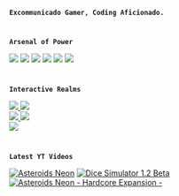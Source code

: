 
**`Excommunicado Gamer, Coding Aficionado.`**

#

**`Arsenal of Power`**

<div>
<img src = "https://img.shields.io/badge/Unity-%23222324?style=plastic&logo=Unity">
<img src = "https://img.shields.io/badge/C_%23-%23222324?style=plastic&logo=csharp">
<img src = "https://img.shields.io/badge/HTML5-%23222324?style=plastic&logo=html5&logoColor=%23E34F26">
<img src = "https://img.shields.io/badge/CSS3-%23222324?style=plastic&logo=css3&logoColor=%231572B6">
<img src = "https://img.shields.io/badge/Python-%23222324?style=plastic&logo=python&logoColor=%23ECD53F">
<img src = "https://img.shields.io/badge/Git-%23222324?style=plastic&logo=Git&logoColor=%23F05032">
</div>

#

**`Interactive Realms`**

<div class="Games Section">
  <div class="Asteroids_Neon">
    <a href="https://play.google.com/store/apps/details?id=com.NoirRoad.AsteroidsNeon" target="_blank"> <img src = "https://img.shields.io/badge/Asteroids_Neon-%23222324?style=plastic&logo=android&logoColor=%233DDC84"> </a>
    <a href="https://noir-road-games.itch.io/asteroids-neon" target="_blank"> <img src = "https://img.shields.io/badge/Asteroids_Neon-%23222324?style=plastic&logo=itchdotio&logoColor=%23FA5C5C"> </a>
  </div>

  <div class="Dice_Simulator">
    <a href="https://play.google.com/store/apps/details?id=com.NoirRoad.DiceSimulator" target="_blank"> <img src = "https://img.shields.io/badge/Dice_Simulator-%23222324?style=plastic&logo=android&logoColor=%233DDC84"> </a>
    <a href="https://noir-road-games.itch.io/dice-simulator" target="_blank"> <img src = "https://img.shields.io/badge/Dice_Simulator-%23222324?style=plastic&logo=itchdotio&logoColor=%23FA5C5C"> </a>
  </div>

  <div class="Tetrominoes">
    <a href="https://noir-road-games.itch.io/tetrominoes" target="_blank"> <img src = "https://img.shields.io/badge/Tetrominoes-%23222324?style=plastic&logo=itchdotio&logoColor=%23FA5C5C"> </a>
  </div>
</div>

#

**`Latest YT Videos`**

<!-- BEGIN YOUTUBE-CARDS -->
[![Asteroids Neon](https://ytcards.demolab.com/?id=MukcNgkg9Hg&title=Asteroids+Neon&lang=en&timestamp=1689526327&background_color=%230d1117&title_color=%23ffffff&stats_color=%23dedede&max_title_lines=1&width=250&border_radius=5 "Asteroids Neon")](https://www.youtube.com/watch?v=MukcNgkg9Hg)
[![Dice Simulator 1.2 Beta](https://ytcards.demolab.com/?id=EZwK6lLWlb8&title=Dice+Simulator+1.2+Beta&lang=en&timestamp=1655942546&background_color=%230d1117&title_color=%23ffffff&stats_color=%23dedede&max_title_lines=1&width=250&border_radius=5 "Dice Simulator 1.2 Beta")](https://www.youtube.com/watch?v=EZwK6lLWlb8)
[![Asteroids Neon - Hardcore Expansion -](https://ytcards.demolab.com/?id=yrNj0xY69dY&title=Asteroids+Neon+-+Hardcore+Expansion+-&lang=en&timestamp=1650258809&background_color=%230d1117&title_color=%23ffffff&stats_color=%23dedede&max_title_lines=1&width=250&border_radius=5 "Asteroids Neon - Hardcore Expansion -")](https://www.youtube.com/watch?v=yrNj0xY69dY)
<!-- END YOUTUBE-CARDS -->

